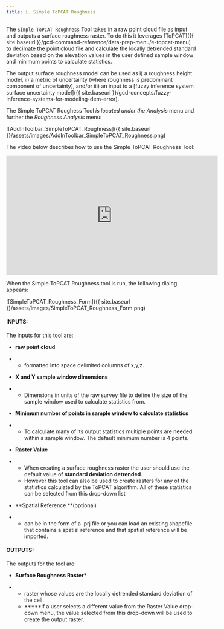 ```yaml
---
title: i. Simple ToPCAT Roughness
---
```


The `Simple ToPCAT Roughness` Tool takes in a raw point cloud file as input and outputs a surface roughness raster. To do this it leverages [ToPCAT]({{ site.baseurl }}/gcd-command-reference/data-prep-menu/e-topcat-menu) to decimate the point cloud file and calculate the locally detrended standard deviation based on the elevation values in the user defined sample window and minimum points to calculate statistics. 

The output surface roughness model can be used as i) a roughness height model, ii) a metric of uncertainty (where roughness is predominant component of uncertainty), and/or iii) an input to a [fuzzy inference system surface uncertainty model]({{ site.baseurl }}/gcd-concepts/fuzzy-inference-systems-for-modeling-dem-error).

The Simple ToPCAT Roughess Tool *is located under the Analysis* menu and further the *Roughness Analysis* menu:

![AddInToolbar_SimpleToPCAT_Roughness]({{ site.baseurl }}/assets/images/AddInToolbar_SimpleToPCAT_Roughness.png)

The video below describes how to use the Simple ToPCAT Roughness Tool:

<iframe width="560" height="315" src="https://www.youtube.com/embed/5hjEjquAgxQ" frameborder="0" gesture="media" allow="encrypted-media" allowfullscreen></iframe>

When the Simple ToPCAT Roughness tool is run, the following dialog appears:

![SimpleToPCAT_Roughness_Form]({{ site.baseurl }}/assets/images/SimpleToPCAT_Roughness_Form.png)

#### INPUTS:

The inputs for this tool are:

- **raw point cloud**

- - formatted into space delimited columns of x,y,z.

- **X and Y sample window dimensions**

- - Dimensions in units of the raw survey file to define the size of the sample window used to calculate statistics from.

- **Minimum number of points in sample window to calculate statistics**

- - To calculate many of its output statistics multiple points are needed within a sample window. The default minimum number is 4 points.

- **Raster Value**

- - When creating a surface roughness raster the user should use the default value of **standard deviation detrended**.
  - However this tool can also be used to create rasters for any of the statistics calculated by the ToPCAT algorithm. All of these statistics can be selected from this drop-down list

- **Spatial Reference **(optional)

- - can be in the form of a .prj file or you can load an existing shapefile that contains a spatial reference and that spatial reference will be imported.

#### OUTPUTS:

The outputs for the tool are:

- **Surface Roughness Raster\***

- - raster whose values are the locally detrended standard deviation of the cell.
  - *****If a user selects a different value from the Raster Value drop-down menu, the value selected from this drop-down will be used to create the output raster.

